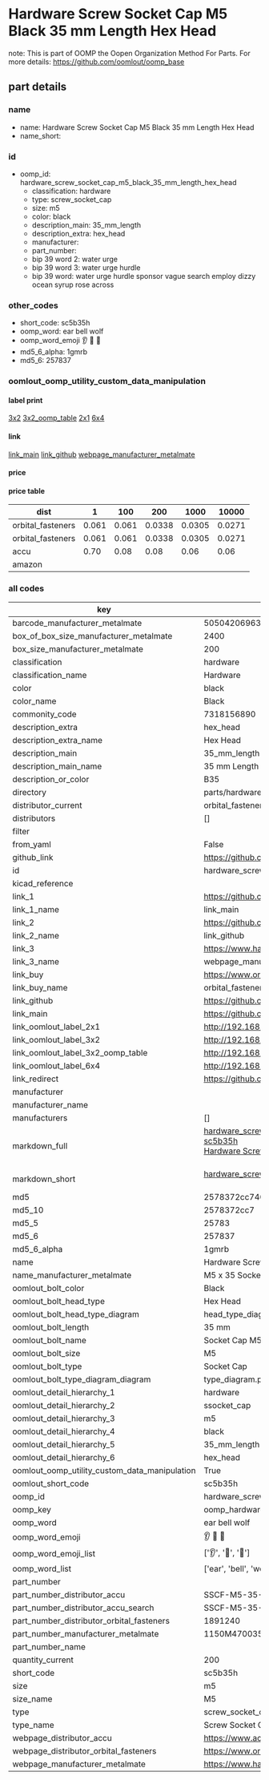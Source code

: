 # Hardware Screw Socket Cap M5 Black 35 mm Length Hex Head  

note: This is part of OOMP the Oopen Organization Method For Parts. For more details: https://github.com/oomlout/oomp_base

##  part details
  







### name
* name: Hardware Screw Socket Cap M5 Black 35 mm Length Hex Head
* name_short: 
### id
* oomp_id: hardware_screw_socket_cap_m5_black_35_mm_length_hex_head
  * classification: hardware
  * type: screw_socket_cap
  * size: m5
  * color: black
  * description_main: 35_mm_length
  * description_extra: hex_head
  * manufacturer: 
  * part_number: 
  * bip 39 word 2: water urge
  * bip 39 word 3: water urge hurdle
  * bip 39 word: water urge hurdle sponsor vague search employ dizzy ocean syrup rose across

### other_codes
* short_code: sc5b35h
* oomp_word: ear bell wolf
* oomp_word_emoji :ear: :bell: :wolf:
* md5_6_alpha: 1gmrb
* md5_6: 257837






### oomlout_oomp_utility_custom_data_manipulation
#### label print
[3x2](http://192.168.1.245:1112/?label=oomp%201gmrb)
[3x2_oomp_table](http://192.168.1.108:1112/?label=oomp%201gmrb)
[2x1](http://192.168.1.242:1112/?label=oomp%201gmrb)
[6x4](http://192.168.1.55:1112/?label=oomp%201gmrb)    

#### link

[link_main](https://github.com/oomlout/oomlout_oomp_version_1_messy/tree/main/parts/hardware_screw_socket_cap_m5_black_35_mm_length_hex_head) [link_github](https://github.com/oomlout/oomlout_oomp_version_1_messy/tree/main/parts/hardware_screw_socket_cap_m5_black_35_mm_length_hex_head) [webpage_manufacturer_metalmate](https://www.harclob2b.com/m5-x-35-socket-cap-screw-gr12-9-self-colour-din-91-1150m470035)                            

#### price

#### price table
| dist | 1 | 100 | 200 | 1000 | 10000 |
|------|---|-----|-----|------|-------|
| orbital_fasteners | 0.061 | 0.061 | 0.0338 | 0.0305 | 0.0271 |
| orbital_fasteners | 0.061 | 0.061 | 0.0338 | 0.0305 | 0.0271 | 
| accu | 0.70 | 0.08 | 0.08 | 0.06 | 0.06 | 
| amazon |  |  |  |  |  | 















### all codes 
| key | value |  
| --- | --- |  
| barcode_manufacturer_metalmate | 5050420696357 |  
| box_of_box_size_manufacturer_metalmate | 2400 |  
| box_size_manufacturer_metalmate | 200 |  
| classification | hardware |  
| classification_name | Hardware |  
| color | black |  
| color_name | Black |  
| commonity_code | 7318156890 |  
| description_extra | hex_head |  
| description_extra_name | Hex Head |  
| description_main | 35_mm_length |  
| description_main_name | 35 mm Length |  
| description_or_color | B35 |  
| directory | parts/hardware_screw_socket_cap_m5_black_35_mm_length_hex_head |  
| distributor_current | orbital_fasteners |  
| distributors | [] |  
| filter |  |  
| from_yaml | False |  
| github_link | https://github.com/oomlout/oomlout_oomp_part_src/tree/main/parts/hardware_screw_socket_cap_m5_black_35_mm_length_hex_head |  
| id | hardware_screw_socket_cap_m5_black_35_mm_length_hex_head |  
| kicad_reference |  |  
| link_1 | https://github.com/oomlout/oomlout_oomp_version_1_messy/tree/main/parts/hardware_screw_socket_cap_m5_black_35_mm_length_hex_head |  
| link_1_name | link_main |  
| link_2 | https://github.com/oomlout/oomlout_oomp_version_1_messy/tree/main/parts/hardware_screw_socket_cap_m5_black_35_mm_length_hex_head |  
| link_2_name | link_github |  
| link_3 | https://www.harclob2b.com/m5-x-35-socket-cap-screw-gr12-9-self-colour-din-91-1150m470035 |  
| link_3_name | webpage_manufacturer_metalmate |  
| link_buy | https://www.orbitalfasteners.co.uk/products/m5-x-35-socket-cap-screw-high-tensile-grade-12-9-self-colour |  
| link_buy_name | orbital_fasteners |  
| link_github | https://github.com/oomlout/oomlout_oomp_version_1_messy/tree/main/parts/hardware_screw_socket_cap_m5_black_35_mm_length_hex_head |  
| link_main | https://github.com/oomlout/oomlout_oomp_version_1_messy/tree/main/parts/hardware_screw_socket_cap_m5_black_35_mm_length_hex_head |  
| link_oomlout_label_2x1 | http://192.168.1.242:1112/?label=oomp%201gmrb |  
| link_oomlout_label_3x2 | http://192.168.1.245:1112/?label=oomp%201gmrb |  
| link_oomlout_label_3x2_oomp_table | http://192.168.1.108:1112/?label=oomp%201gmrb |  
| link_oomlout_label_6x4 | http://192.168.1.55:1112/?label=oomp%201gmrb |  
| link_redirect | https://github.com/oomlout/oomlout_oomp_version_1_messy/tree/main/parts/hardware_screw_socket_cap_m5_black_35_mm_length_hex_head |  
| manufacturer |  |  
| manufacturer_name |  |  
| manufacturers | [] |  
| markdown_full | [hardware_screw_socket_cap_m5_black_35_mm_length_hex_head](none)<br>[sc5b35h](none)<br>[Hardware Screw Socket Cap M5 Black 35 Mm Length Hex Head](none)<br><br> |  
| markdown_short | [hardware_screw_socket_cap_m5_black_35_mm_length_hex_head](none)<br><br> |  
| md5 | 2578372cc740291f08785d26df3bdfbe |  
| md5_10 | 2578372cc7 |  
| md5_5 | 25783 |  
| md5_6 | 257837 |  
| md5_6_alpha | 1gmrb |  
| name | Hardware Screw Socket Cap M5 Black 35 mm Length Hex Head |  
| name_manufacturer_metalmate | M5 x 35 Socket Cap Screw Gr12.9 Self Colour DIN 912 150 |  
| oomlout_bolt_color | Black |  
| oomlout_bolt_head_type | Hex Head |  
| oomlout_bolt_head_type_diagram | head_type_diagram.png |  
| oomlout_bolt_length | 35 mm |  
| oomlout_bolt_name | Socket Cap M5X35 mm Black (Hex Head) |  
| oomlout_bolt_size | M5 |  
| oomlout_bolt_type | Socket Cap |  
| oomlout_bolt_type_diagram_diagram | type_diagram.png |  
| oomlout_detail_hierarchy_1 | hardware |  
| oomlout_detail_hierarchy_2 | ssocket_cap |  
| oomlout_detail_hierarchy_3 | m5 |  
| oomlout_detail_hierarchy_4 | black |  
| oomlout_detail_hierarchy_5 | 35_mm_length |  
| oomlout_detail_hierarchy_6 | hex_head |  
| oomlout_oomp_utility_custom_data_manipulation | True |  
| oomlout_short_code | sc5b35h |  
| oomp_id | hardware_screw_socket_cap_m5_black_35_mm_length_hex_head |  
| oomp_key | oomp_hardware_screw_socket_cap_m5_black_35_mm_length_hex_head |  
| oomp_word | ear bell wolf |  
| oomp_word_emoji | :ear: :bell: :wolf: |  
| oomp_word_emoji_list | [':ear:', ':bell:', ':wolf:'] |  
| oomp_word_list | ['ear', 'bell', 'wolf'] |  
| part_number |  |  
| part_number_distributor_accu | SSCF-M5-35-12.9 |  
| part_number_distributor_accu_search | SSCF-M5-35-12.9+-zinc |  
| part_number_distributor_orbital_fasteners | 1891240 |  
| part_number_manufacturer_metalmate | 1150M470035 |  
| part_number_name |  |  
| quantity_current | 200 |  
| short_code | sc5b35h |  
| size | m5 |  
| size_name | M5 |  
| type | screw_socket_cap |  
| type_name | Screw Socket Cap |  
| webpage_distributor_accu | https://www.accu.co.uk/metric-cap-head-screws/386630-SSC-M5-35-12-9 |  
| webpage_distributor_orbital_fasteners | https://www.orbitalfasteners.co.uk/products/m5-x-35-socket-cap-screw-high-tensile-grade-12-9-self-colour |  
| webpage_manufacturer_metalmate | https://www.harclob2b.com/m5-x-35-socket-cap-screw-gr12-9-self-colour-din-91-1150m470035 |  

